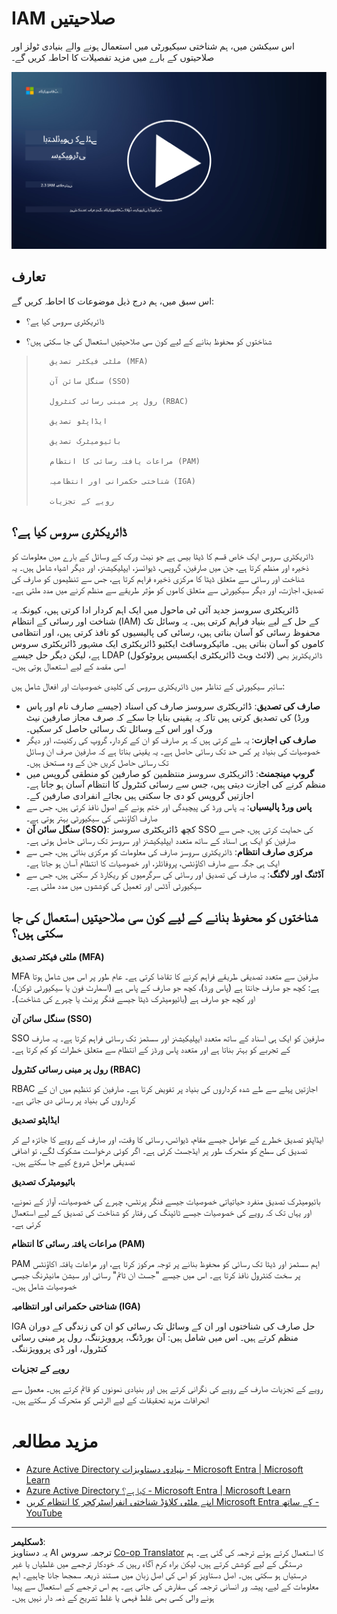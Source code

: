 <!--
CO_OP_TRANSLATOR_METADATA:
{
  "original_hash": "bf0b8a54f2c69951744df5a94bc923f7",
  "translation_date": "2025-09-03T22:13:11+00:00",
  "source_file": "2.3 IAM capabilities.md",
  "language_code": "ur"
}
-->
# IAM صلاحیتیں

اس سیکشن میں، ہم شناختی سیکیورٹی میں استعمال ہونے والے بنیادی ٹولز اور صلاحیتوں کے بارے میں مزید تفصیلات کا احاطہ کریں گے۔

[![ویڈیو دیکھیں](../../translated_images/2-3_placeholder.627bdd56f0e6915d1c44f876715c48e2b27507edc096c3e5fe6c3b228fdd4cf5.ur.png)](https://learn-video.azurefd.net/vod/player?id=330158a0-95ef-434b-b308-6fc41eab4bd5)

## تعارف

اس سبق میں، ہم درج ذیل موضوعات کا احاطہ کریں گے:

 - ڈائریکٹری سروس کیا ہے؟
      
     
    
 - شناختوں کو محفوظ بنانے کے لیے کون سی صلاحیتیں استعمال کی جا سکتی ہیں؟
>
>        ملٹی فیکٹر تصدیق (MFA)
> 
>        سنگل سائن آن (SSO)
> 
>        رول پر مبنی رسائی کنٹرول (RBAC)
> 
>        ایڈاپٹو تصدیق
> 
>        بائیومیٹرک تصدیق
> 
>        مراعات یافتہ رسائی کا انتظام (PAM)
> 
>        شناختی حکمرانی اور انتظامیہ (IGA)
> 
>        رویے کے تجزیات

## ڈائریکٹری سروس کیا ہے؟

ڈائریکٹری سروس ایک خاص قسم کا ڈیٹا بیس ہے جو نیٹ ورک کے وسائل کے بارے میں معلومات کو ذخیرہ اور منظم کرتا ہے، جن میں صارفین، گروپس، ڈیوائسز، ایپلیکیشنز، اور دیگر اشیاء شامل ہیں۔ یہ شناخت اور رسائی سے متعلق ڈیٹا کا مرکزی ذخیرہ فراہم کرتا ہے، جس سے تنظیموں کو صارف کی تصدیق، اجازت، اور دیگر سیکیورٹی سے متعلق کاموں کو مؤثر طریقے سے منظم کرنے میں مدد ملتی ہے۔

ڈائریکٹری سروسز جدید آئی ٹی ماحول میں ایک اہم کردار ادا کرتی ہیں، کیونکہ یہ شناخت اور رسائی کے انتظام (IAM) کے حل کے لیے بنیاد فراہم کرتی ہیں۔ یہ وسائل تک محفوظ رسائی کو آسان بناتی ہیں، رسائی کی پالیسیوں کو نافذ کرتی ہیں، اور انتظامی کاموں کو آسان بناتی ہیں۔ مائیکروسافٹ ایکٹیو ڈائریکٹری ایک مشہور ڈائریکٹری سروس ہے، لیکن دیگر حل جیسے LDAP (لائٹ ویٹ ڈائریکٹری ایکسیس پروٹوکول) ڈائریکٹریز بھی اسی مقصد کے لیے استعمال ہوتی ہیں۔

سائبر سیکیورٹی کے تناظر میں ڈائریکٹری سروس کی کلیدی خصوصیات اور افعال شامل ہیں:

 - **صارف کی تصدیق**: ڈائریکٹری سروسز صارف کی اسناد (جیسے صارف نام اور پاس ورڈ) کی تصدیق کرتی ہیں تاکہ یہ یقینی بنایا جا سکے کہ صرف مجاز صارفین نیٹ ورک اور اس کے وسائل تک رسائی حاصل کر سکیں۔
 - **صارف کی اجازت**: یہ طے کرتی ہیں کہ ہر صارف کو ان کے کردار، گروپ کی رکنیت، اور دیگر خصوصیات کی بنیاد پر کس حد تک رسائی حاصل ہے۔ یہ یقینی بناتا ہے کہ صارفین صرف ان وسائل تک رسائی حاصل کریں جن کے وہ مستحق ہیں۔
 - **گروپ مینجمنٹ**: ڈائریکٹری سروسز منتظمین کو صارفین کو منطقی گروپس میں منظم کرنے کی اجازت دیتی ہیں، جس سے رسائی کنٹرول کا انتظام آسان ہو جاتا ہے۔ اجازتیں گروپس کو دی جا سکتی ہیں بجائے انفرادی صارفین کے۔
 - **پاس ورڈ پالیسیاں**: یہ پاس ورڈ کی پیچیدگی اور ختم ہونے کے اصول نافذ کرتی ہیں، جس سے صارف اکاؤنٹس کی سیکیورٹی بہتر ہوتی ہے۔
 - **سنگل سائن آن (SSO)**: کچھ ڈائریکٹری سروسز SSO کی حمایت کرتی ہیں، جس سے صارفین کو ایک ہی اسناد کے ساتھ متعدد ایپلیکیشنز اور سروسز تک رسائی حاصل ہوتی ہے۔
 - **مرکزی صارف انتظام**: ڈائریکٹری سروسز صارف کی معلومات کو مرکزی بناتی ہیں، جس سے ایک ہی جگہ سے صارف اکاؤنٹس، پروفائلز، اور خصوصیات کا انتظام آسان ہو جاتا ہے۔
 - **آڈٹنگ اور لاگنگ**: یہ صارف کی تصدیق اور رسائی کی سرگرمیوں کو ریکارڈ کر سکتی ہیں، جس سے سیکیورٹی آڈٹس اور تعمیل کی کوششوں میں مدد ملتی ہے۔

## شناختوں کو محفوظ بنانے کے لیے کون سی صلاحیتیں استعمال کی جا سکتی ہیں؟

**ملٹی فیکٹر تصدیق (MFA)**

MFA صارفین سے متعدد تصدیقی طریقے فراہم کرنے کا تقاضا کرتی ہے۔ عام طور پر اس میں شامل ہوتا ہے: کچھ جو صارف جانتا ہے (پاس ورڈ)، کچھ جو صارف کے پاس ہے (اسمارٹ فون یا سیکیورٹی ٹوکن)، اور کچھ جو صارف ہے (بائیومیٹرک ڈیٹا جیسے فنگر پرنٹ یا چہرے کی شناخت)۔

**سنگل سائن آن (SSO)**

SSO صارفین کو ایک ہی اسناد کے ساتھ متعدد ایپلیکیشنز اور سسٹمز تک رسائی فراہم کرتا ہے۔ یہ صارف کے تجربے کو بہتر بناتا ہے اور متعدد پاس ورڈز کے انتظام سے متعلق خطرات کو کم کرتا ہے۔

**رول پر مبنی رسائی کنٹرول (RBAC)**

RBAC اجازتیں پہلے سے طے شدہ کرداروں کی بنیاد پر تفویض کرتا ہے۔ صارفین کو تنظیم میں ان کے کرداروں کی بنیاد پر رسائی دی جاتی ہے۔

**ایڈاپٹو تصدیق**

ایڈاپٹو تصدیق خطرے کے عوامل جیسے مقام، ڈیوائس، رسائی کا وقت، اور صارف کے رویے کا جائزہ لے کر تصدیق کی سطح کو متحرک طور پر ایڈجسٹ کرتی ہے۔ اگر کوئی درخواست مشکوک لگے، تو اضافی تصدیقی مراحل شروع کیے جا سکتے ہیں۔

**بائیومیٹرک تصدیق**

بائیومیٹرک تصدیق منفرد حیاتیاتی خصوصیات جیسے فنگر پرنٹس، چہرے کی خصوصیات، آواز کے نمونے، اور یہاں تک کہ رویے کی خصوصیات جیسے ٹائپنگ کی رفتار کو شناخت کی تصدیق کے لیے استعمال کرتی ہے۔

**مراعات یافتہ رسائی کا انتظام (PAM)**

PAM اہم سسٹمز اور ڈیٹا تک رسائی کو محفوظ بنانے پر توجہ مرکوز کرتا ہے، اور مراعات یافتہ اکاؤنٹس پر سخت کنٹرول نافذ کرتا ہے۔ اس میں جیسے "جسٹ ان ٹائم" رسائی اور سیشن مانیٹرنگ جیسی خصوصیات شامل ہیں۔

**شناختی حکمرانی اور انتظامیہ (IGA)**

IGA حل صارف کی شناختوں اور ان کے وسائل تک رسائی کو ان کی زندگی کے دوران منظم کرتے ہیں۔ اس میں شامل ہیں: آن بورڈنگ، پروویژننگ، رول پر مبنی رسائی کنٹرول، اور ڈی پروویژننگ۔

**رویے کے تجزیات**

رویے کے تجزیات صارف کے رویے کی نگرانی کرتے ہیں اور بنیادی نمونوں کو قائم کرتے ہیں۔ معمول سے انحرافات مزید تحقیقات کے لیے الرٹس کو متحرک کر سکتے ہیں۔

# مزید مطالعہ
- [Azure Active Directory بنیادی دستاویزات - Microsoft Entra | Microsoft Learn](https://learn.microsoft.com/azure/active-directory/fundamentals/?WT.mc_id=academic-96948-sayoung)
- [Azure Active Directory کیا ہے؟ - Microsoft Entra | Microsoft Learn](https://learn.microsoft.com/azure/active-directory/fundamentals/whatis?WT.mc_id=academic-96948-sayoung)
- [اپنے ملٹی کلاؤڈ شناختی انفراسٹرکچر کا انتظام کریں Microsoft Entra کے ساتھ - YouTube](https://www.youtube.com/watch?v=9qQiq3wTS2Y&list=PLXtHYVsvn_b_gtX1-NB62wNervQx1Fhp4&index=18)

---

**ڈسکلیمر**:  
یہ دستاویز AI ترجمہ سروس [Co-op Translator](https://github.com/Azure/co-op-translator) کا استعمال کرتے ہوئے ترجمہ کی گئی ہے۔ ہم درستگی کے لیے کوشش کرتے ہیں، لیکن براہ کرم آگاہ رہیں کہ خودکار ترجمے میں غلطیاں یا غیر درستیاں ہو سکتی ہیں۔ اصل دستاویز کو اس کی اصل زبان میں مستند ذریعہ سمجھا جانا چاہیے۔ اہم معلومات کے لیے، پیشہ ور انسانی ترجمہ کی سفارش کی جاتی ہے۔ ہم اس ترجمے کے استعمال سے پیدا ہونے والی کسی بھی غلط فہمی یا غلط تشریح کے ذمہ دار نہیں ہیں۔
